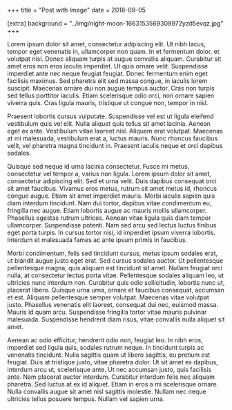 +++
title = "Post with Image"
date = 2018-09-05

[extra]
background = "../img/night-moon-1663153569309972yzd5evqz.jpg"
+++

Lorem ipsum dolor sit amet, consectetur adipiscing elit. Ut nibh lacus, tempor eget venenatis in, ullamcorper non quam. In et fermentum dolor, et volutpat nisl. Donec aliquam turpis at augue convallis aliquam. Curabitur sit amet eros non eros iaculis imperdiet. Ut quis ornare velit. Suspendisse imperdiet ante nec neque feugiat feugiat. Donec fermentum enim eget facilisis maximus. Sed pharetra elit sed massa congue, in iaculis lorem suscipit. Maecenas ornare dui non augue tempus auctor. Cras non turpis sed tellus porttitor iaculis. Etiam scelerisque odio orci, non ornare sapien viverra quis. Cras ligula mauris, tristique ut congue non, tempor in nisl.

<!-- more -->

Praesent lobortis cursus vulputate. Suspendisse vel est ut ligula eleifend vestibulum quis vel elit. Nulla aliquet quis tellus sit amet lacinia. Aenean eget ex ante. Vestibulum vitae laoreet nisl. Aliquam erat volutpat. Maecenas at mi malesuada, vestibulum erat a, luctus mauris. Nunc rhoncus faucibus velit, vel pharetra magna tincidunt in. Praesent iaculis neque et orci dapibus sodales.

Quisque sed neque id urna lacinia consectetur. Fusce mi metus, consectetur vel tempor a, varius non ligula. Lorem ipsum dolor sit amet, consectetur adipiscing elit. Sed et urna velit. Duis dapibus consequat orci sit amet faucibus. Vivamus eros metus, rutrum sit amet metus id, rhoncus congue augue. Etiam sit amet imperdiet mauris. Morbi iaculis sapien quis diam interdum tincidunt. Nam dui tortor, dapibus vitae condimentum eu, fringilla nec augue. Etiam lobortis augue ac mauris mollis ullamcorper. Phasellus egestas rutrum ultrices. Aenean vitae ligula quis diam tempor ullamcorper. Suspendisse potenti. Nam sed arcu sed lectus luctus finibus eget porta turpis. In cursus tortor nisi, id imperdiet ipsum viverra lobortis. Interdum et malesuada fames ac ante ipsum primis in faucibus.

Morbi condimentum, felis sed tincidunt cursus, metus ipsum sodales erat, ut blandit augue justo eget erat. Sed cursus sodales auctor. Ut pellentesque pellentesque magna, quis aliquam est tincidunt sit amet. Nullam feugiat orci nulla, at consectetur lectus porta vitae. Pellentesque sodales aliquam leo, ut ultricies nunc interdum non. Curabitur quis odio sollicitudin, lobortis nunc ut, placerat libero. Quisque urna urna, ornare et faucibus consequat, accumsan et est. Aliquam pellentesque semper volutpat. Maecenas vitae volutpat justo. Phasellus venenatis elit laoreet, consequat dui nec, euismod massa. Mauris id quam arcu. Suspendisse fringilla tortor vitae mauris pulvinar malesuada. Suspendisse hendrerit diam risus, vitae convallis nulla aliquet sit amet.

Aenean ac odio efficitur, hendrerit odio non, feugiat leo. In nibh eros, imperdiet sed ligula quis, sodales rutrum neque. In tincidunt turpis ac venenatis tincidunt. Nulla sagittis quam ut libero sagittis, eu pretium est feugiat. Duis at tristique justo, vitae pharetra dolor. Ut sit amet ex dapibus, interdum arcu ut, scelerisque ante. Ut nec accumsan justo, quis facilisis ante. Nam placerat auctor interdum. Curabitur interdum felis nec aliquam pharetra. Sed luctus at ex id aliquet. Etiam in eros a mi scelerisque ornare. Nulla convallis augue sit amet nisl sagittis molestie. Nullam nec neque ultricies tellus posuere tempus. Nullam vel sapien urna. 
